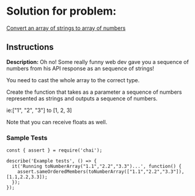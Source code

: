 # Solution for problem:

[Convert an array of strings to array of numbers](https://www.codewars.com/kata/5783d8f3202c0e486c001d23)

## Instructions

**Description:**
Oh no!
Some really funny web dev gave you a sequence of numbers from his API response as an sequence of strings!

You need to cast the whole array to the correct type.

Create the function that takes as a parameter a sequence of numbers represented as strings and outputs a sequence of numbers.

ie:["1", "2", "3"] to [1, 2, 3]

Note that you can receive floats as well.

### Sample Tests

```plaintext
const { assert } = require('chai');

describe('Example tests', () => {
  it('Running toNumberArray("1.1","2.2","3.3")...', function() {
    assert.sameOrderedMembers(toNumberArray(["1.1","2.2","3.3"]), [1.1,2.2,3.3]);
  });
});
```

